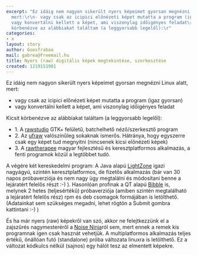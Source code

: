 ```yaml
---
excerpt: "Ez idáig nem nagyon sikerült nyers képeimet gyorsan megnézni Linux alatt,
  mert:\r\n- vagy csak az icipici előnézeti képet mutatta a program (igaz gyorsan)\r\n-
  vagy konvertálni kellett a képet, ami viszonylag időigényes feladat\r\n\r\nKicsit
  körbenézve az alábbiakat találtam (a leggyorsabb legelől):\r"
categories:
- x
layout: story
author: Goosfrabaa
mail: gabrea@freemail.hu
title: Nyers (raw) digitális képek megtekintése, szerkesztése
created: 1219151901
---
```

Ez idáig nem nagyon sikerült nyers képeimet gyorsan megnézni Linux alatt, mert:
- vagy csak az icipici előnézeti képet mutatta a program (igaz gyorsan)
- vagy konvertálni kellett a képet, ami viszonylag időigényes feladat

Kicsit körbenézve az alábbiakat találtam (a leggyorsabb legelől):
<ul> <li>1. A <a href="http://rawstudio.org/">rawstudio</a> GTK+ felületű, batchelhető néző/szerkesztő program</li>
         <li>2. Az <a href="http://ufraw.sourceforge.net/">ufraw</a> valószínűleg sokaknak ismerős. Hátránya, hogy egyszerre csak egy képet tud megnyitni (nincsenek kicsi előnézeti képek) </li>
         <li>3. A <a href="http://www.rawtherapee.com/">rawtherapee</a> magyar fejlesztésű és keresztplatformos alkalmazás, a fenti programok közül a legtöbbet tudó.</li>
</ul>

A végére két kereskedelmi program:
A Java alapú <a href="http://www.lightcrafts.com/products/">LightZone</a> igazi nagyágyú, szintén keresztplatformos, de fizetős alkalmazás (bár van 30 napos próbaverziója és nem nagy ügy megtalálni és módosítani benne a lejáratért felelős részt :-) ).
Hasonlóan profinak a QT alapú <a href="http://bibblelabs.com/">Bibble</a> is, melynek 2 hetes (teljesértékű) próbaverziója (amiben szintén megtalálható a lejáratért felelős rész) rpm és deb csomagok formájában is letölthető. (Adatainkat sem szükséges megadni, lehet rögtön a Submit gombra kattintani :-) )

És ha már nyers (raw) képekről van szó, akkor ne felejtkezzünk el a zajszűrés nagymesteréről a <a href="http://www.picturecode.com/">Noise Ninja</a>ról sem, mert ennek a remek kis programnak igen csak hasznát vehetjük. A multiplatformos alkalmazás teljes értékű, önállóan futó (standalone) próba változata linuxra is letölthető.
Ez a változat kódkulcs nélkül (sajnos) egy hálót tesz az elmentett képekre.
